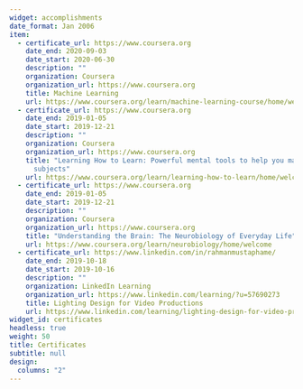 ```yaml
---
widget: accomplishments
date_format: Jan 2006
item:
  - certificate_url: https://www.coursera.org
    date_end: 2020-09-03
    date_start: 2020-06-30
    description: ""
    organization: Coursera
    organization_url: https://www.coursera.org
    title: Machine Learning
    url: https://www.coursera.org/learn/machine-learning-course/home/welcome
  - certificate_url: https://www.coursera.org
    date_end: 2019-01-05
    date_start: 2019-12-21
    description: ""
    organization: Coursera
    organization_url: https://www.coursera.org
    title: "Learning How to Learn: Powerful mental tools to help you master tough
      subjects"
    url: https://www.coursera.org/learn/learning-how-to-learn/home/welcome
  - certificate_url: https://www.coursera.org
    date_end: 2019-01-05
    date_start: 2019-12-21
    description: ""
    organization: Coursera
    organization_url: https://www.coursera.org
    title: "Understanding the Brain: The Neurobiology of Everyday Life"
    url: https://www.coursera.org/learn/neurobiology/home/welcome
  - certificate_url: https://www.linkedin.com/in/rahmanmustaphame/
    date_end: 2019-10-18
    date_start: 2019-10-16
    description: ""
    organization: LinkedIn Learning
    organization_url: https://www.linkedin.com/learning/?u=57690273
    title: Lighting Design for Video Productions
    url: https://www.linkedin.com/learning/lighting-design-for-video-productions/welcome?autoplay=true&u=57690273
widget_id: certificates
headless: true
weight: 50
title: Certificates
subtitle: null
design:
  columns: "2"
---
```

